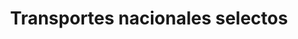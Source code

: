 ---
title: "Transportes nacionales selectos"
url: /toluca-de-lerdo/transportes-nacionales-selectos/
shop: alquiler
---